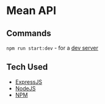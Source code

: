 # Mean API

## Commands
`npm run start:dev` - for a [dev server](http://localhost:3000/)

## Tech Used
- [ExpressJS](https://expressjs.com/)
- [NodeJS](https://nodejs.org/en/)
- [NPM](https://www.npmjs.com/)